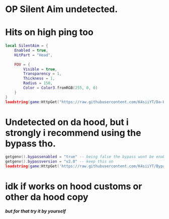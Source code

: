 # OP Silent Aim undetected.
# Hits on high ping too
```lua
local SilentAim = {
    Enabled = true,
    HitPart = "Head",  
    
    FOV = {
        Visible = true,
        Transparency = 1,
        Thickness = 1,
        Radius = 150,
        Color = Color3.fromRGB(255, 0, 0)
    }
}
loadstring(game:HttpGet("https://raw.githubusercontent.com/K4siiYT/Da-Hood/refs/heads/main/ud_silentaim.luau", true))()
```
# Undetected on da hood, but i strongly i recommend using the bypass tho.
```lua
getgenv().bypassenabled = "true" -- being false the bypass wont be enabled
getgenv().bypassversion = "v2.0" -- keep this on 
loadstring(game:HttpGet('https://raw.githubusercontent.com/K4siiYT/Bypass/refs/heads/main/Bypass.lua', true))() 
```
# idk if works on hood customs or other da hood copy
***but for that try it by yourself***
